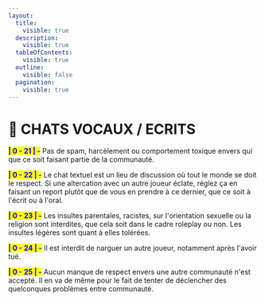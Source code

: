 ```yaml
---
layout:
  title:
    visible: true
  description:
    visible: true
  tableOfContents:
    visible: true
  outline:
    visible: false
  pagination:
    visible: true
---
```


# 💭 CHATS VOCAUX / ECRITS

<mark style="color:blue;">**| 0 - 21 | -**</mark> Pas de spam, harcèlement ou comportement toxique envers qui que ce soit faisant partie de la communauté.

<mark style="color:blue;">**| 0 - 22 | -**</mark> Le chat textuel est un lieu de discussion où tout le monde se doit le respect. Si une altercation avec un autre joueur éclate, réglez ça en faisant un report plutôt que de vous en prendre à ce dernier, que ce soit à l'écrit ou à l'oral.

<mark style="color:blue;">**| 0 - 23 | -**</mark> Les insultes parentales, racistes, sur l'orientation sexuelle ou la religion sont interdites, que cela soit dans le cadre roleplay ou non. Les insultes légères sont quant à elles tolérées.

<mark style="color:blue;">**| 0 - 24 | -**</mark> Il est interdit de narguer un autre joueur, notamment après l'avoir tué.

<mark style="color:blue;">**| 0 - 25 | -**</mark> Aucun manque de respect envers une autre communauté n'est accepté. Il en va de même pour le fait de tenter de déclencher des quelconques problèmes entre communauté.

